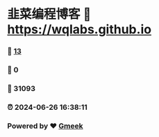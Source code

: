 # 韭菜编程博客 :link: https://wqlabs.github.io 
### :page_facing_up: [13](https://wqlabs.github.io/tag.html) 
### :speech_balloon: 0 
### :hibiscus: 31093 
### :alarm_clock: 2024-06-26 16:38:11 
### Powered by :heart: [Gmeek](https://github.com/Meekdai/Gmeek)
